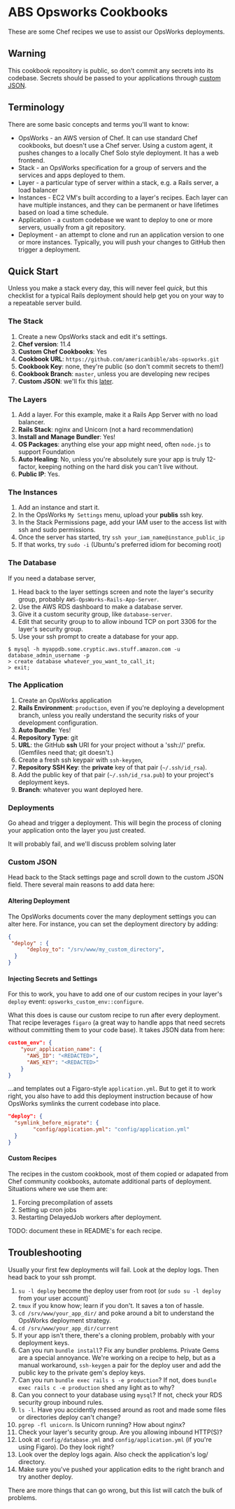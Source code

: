 # ABS Opsworks Cookbooks

These are some Chef recipes we use to assist our OpsWorks deployments.

## Warning

This cookbook repository is public, so don't commit any secrets into its codebase. Secrets should be passed to your applications through [custom JSON](#customjson).

## Terminology

There are some basic concepts and terms you'll want to know:

* OpsWorks - an AWS version of Chef. It can use standard Chef cookbooks, but doesn't use a Chef server. Using a custom agent, it pushes changes to a locally Chef Solo style deployment. It has a web frontend.
* Stack - an OpsWorks specification for a group of servers and the services and apps deployed to them.
* Layer - a particular type of server within a stack, e.g. a Rails server, a load balancer
* Instances - EC2 VM's built according to a layer's recipes. Each layer can have multiple instances, and they can be permanent or have lifetimes based on load a time schedule.
* Application - a custom codebase we want to deploy to one or more servers, usually from a git repository.
* Deployment - an attempt to clone and run an application version to one or more instances. Typically, you will push your changes to GitHub then trigger a deployment.

## Quick Start

Unless you make a stack every day, this will never feel *quick*, but this checklist for a typical Rails deployment should help get you on your way to a repeatable server build.

### The Stack

1. Create a new OpsWorks stack and edit it's settings.
1. **Chef version**: 11.4
1. **Custom Chef Cookbooks**: Yes
1. **Cookbook URL**: `https://github.com/americanbible/abs-opsworks.git`
1. **Cookbook Key**: none, they're public (so don't commit secrets to them!)
1. **Cookbook Branch**: `master`, unless you are developing new recipes
1. **Custom JSON**: we'll fix this [later](#customjson).

### The Layers

1. Add a layer. For this example, make it a Rails App Server with no load balancer.
1. **Rails Stack**: nginx and Unicorn (not a hard recommendation)
1. **Install and Manage Bundler**: Yes!
1. **OS Packages**: anything else your app might need, often `node.js` to support Foundation
1. **Auto Healing**: No, unless you're absolutely sure your app is truly 12-factor, keeping nothing on the hard disk you can't live without.
1. **Public IP**: Yes.

### The Instances

1. Add an instance and start it.
1. In the OpsWorks `My Settings` menu, upload your **publis** ssh key.
1. In the Stack Permissions page, add your IAM user to the access list with ssh and sudo permissions.
1. Once the server has started, try `ssh your_iam_name@instance_public_ip`
1. If that works, try `sudo -i` (Ubuntu's preferred idiom for becoming root)

### The Database

If you need a database server,

1. Head back to the layer settings screen and note the layer's security group, probably `AWS-OpsWorks-Rails-App-Server`.
1. Use the AWS RDS dashboard to make a database server.
1. Give it a custom security group, like `database-server`.
1. Edit that security group to to allow inbound TCP on port 3306 for the layer's security group.
1. Use your ssh prompt to create a database for your app.

```
$ mysql -h myappdb.some.cryptic.aws.stuff.amazon.com -u database_admin_username -p
> create database whatever_you_want_to_call_it;
> exit;
```

### The Application

1. Create an OpsWorks application
1. **Rails Environment**: `production`, even if you're deploying a development branch, unless you really understand the security risks of your development configuration.
1. **Auto Bundle**: Yes!
1. **Repository Type**: git
1. **URL**: the GitHub **ssh** URI for your project without a 'ssh://' prefix. (Gemfiles need that; git doesn't.)
1. Create a fresh ssh keypair with `ssh-keygen`,
1. **Repository SSH Key**: the **private** key of that pair (`~/.ssh/id_rsa`).
1. Add the public key of that pair (`~/.ssh/id_rsa.pub`) to your project's deployment keys.
1. **Branch**: whatever you want deployed here.

### Deployments

Go ahead and trigger a deployment. This will begin the process of cloning your application onto the layer you just created.

It will probably fail, and we'll discuss problem solving later

### Custom JSON

Head back to the Stack settings page and scroll down to the custom JSON field. There several main reasons to add data here:

#### Altering Deployment

The OpsWorks documents cover the many deployment settings you can alter here. For instance, you can set the deployment directory by adding:

```json
{
 "deploy" : {
      "deploy_to": "/srv/www/my_custom_directory",
  }
}
```

#### Injecting Secrets and Settings

For this to work, you have to add one of our custom recipes in your layer's `deploy` event: `opsworks_custom_env::configure`.

What this does is cause our custom recipe to run after every deployment. That recipe leverages `figaro` (a great way to handle apps that need secrets without committing them to your code base). It takes JSON data from here:

```json
custom_env": {
    "your_application_name": {
      "AWS_ID": "<REDACTED>",
      "AWS_KEY": "<REDACTED>"
    }
}
```

...and templates out a Figaro-style `application.yml`. But to get it to work right, you also have to add this deployment instruction because of how OpsWorks symlinks the current codebase into place.

```json
"deploy": {
  "symlink_before_migrate": {
        "config/application.yml": "config/application.yml"
  }
}
```

#### Custom Recipes

The recipes in the custom cookbook, most of them copied or adapated from Chef community cookbooks, automate additional parts of deployment. Situations where we use them are:

1. Forcing precompilation of assets
1. Setting up cron jobs
1. Restarting DelayedJob workers after deployment.

TODO: document these in README's for each recipe.

## Troubleshooting

Usually your first few deployments will fail. Look at the deploy logs. Then head back to your ssh prompt.

1. `su -l deploy` become the deploy user from root (or `sudo su -l deploy` from your user account)`
1. `tmux` if you know how; learn if you don't. It saves a ton of hassle.
1. `cd /srv/www/your_app_dir/` and poke around a bit to understand the OpsWorks deployment strategy.
1. `cd /srv/www/your_app_dir/current`
1. If your app isn't there, there's a cloning problem, probably with your deployment keys.
1. Can you run `bundle install`? Fix any bundler problems. Private Gems are a special annoyance. We're working on a recipe to help, but as a manual workaround, `ssh-keygen` a pair for the deploy user and add the public key to the private gem's deploy keys.
1. Can you run `bundle exec rails s -e production`? If not, does `bundle exec rails c -e production` shed any light as to why?
1. Can you connect to your database using `mysql`? If not, check your RDS security group inbound rules.
1. `ls -l`. Have you accidently messed around as root and made some files or directories deploy can't change?
1. `pgrep -fl unicorn`. Is Unicorn running? How about nginx?
1. Check your layer's security group. Are you allowing inbound HTTP(S)?
1. Look at `config/database.yml` and `config/application.yml` (if you're using Figaro). Do they look right?
1. Look over the deploy logs again. Also check the application's log/ directory.
1. Make sure you've pushed your application edits to the right branch and try another deploy.

There are more things that can go wrong, but this list will catch the bulk of problems.

